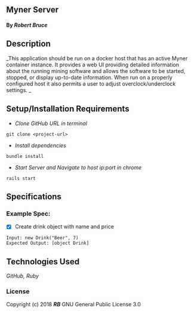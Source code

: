 ## **Myner Server**

#### By _**Robert Bruce**_

## Description

_This application should be run on a docker host that has an active Myner container instance. It provides a web UI providing detailed information about the running mining software and allows the software to be started, stopped, or display up-to-date information. When run on a properly configured host it also permits a user to adjust overclock/underclock settings. _

## Setup/Installation Requirements

* _Clone GitHub URL in terminal_
```
git clone <project-url>
```
* _Install dependencies_
```
bundle install
```
* _Start Server and Navigate to host ip:port in chrome_
```
rails start
```


## Specifications

### Example Spec:

- [x] Create drink object with name and price
````
Input: new Drink("Beer", 7)
Expected Output: [object Drink]
````

## Technologies Used
_GitHub, Ruby_

### License
Copyright (c) 2018 **_RB_** GNU General Public License 3.0
